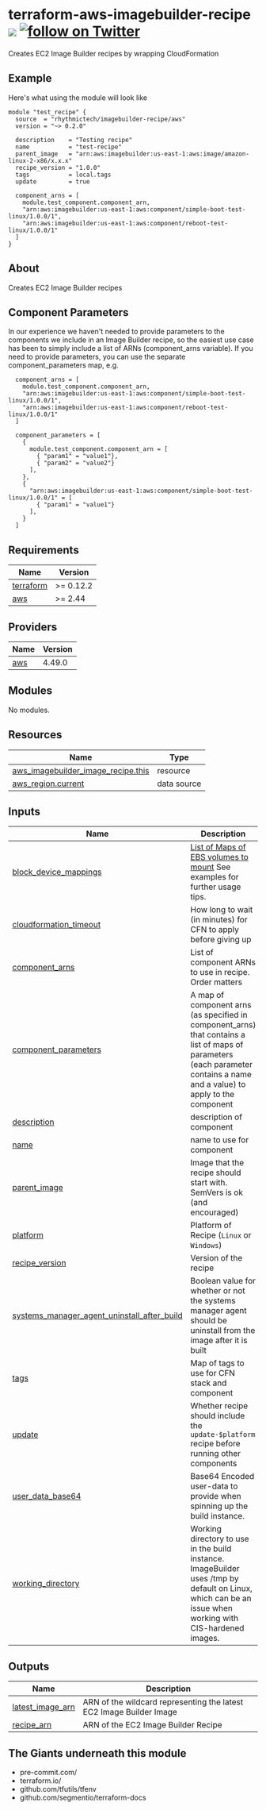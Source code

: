 # terraform-aws-imagebuilder-recipe [![](https://github.com/rhythmictech/terraform-aws-imagebuilder-recipe/workflows/pre-commit-check/badge.svg)](https://github.com/rhythmictech/terraform-aws-imagebuilder-recipe/actions) <a href="https://twitter.com/intent/follow?screen_name=RhythmicTech"><img src="https://img.shields.io/twitter/follow/RhythmicTech?style=social&logo=RhythmicTech" alt="follow on Twitter"></a>
Creates EC2 Image Builder recipes by wrapping CloudFormation

## Example
Here's what using the module will look like
```hcl
module "test_recipe" {
  source  = "rhythmictech/imagebuilder-recipe/aws"
  version = "~> 0.2.0"

  description    = "Testing recipe"
  name           = "test-recipe"
  parent_image   = "arn:aws:imagebuilder:us-east-1:aws:image/amazon-linux-2-x86/x.x.x"
  recipe_version = "1.0.0"
  tags           = local.tags
  update         = true

  component_arns = [
    module.test_component.component_arn,
    "arn:aws:imagebuilder:us-east-1:aws:component/simple-boot-test-linux/1.0.0/1",
    "arn:aws:imagebuilder:us-east-1:aws:component/reboot-test-linux/1.0.0/1"
  ]
}
```

## About
Creates EC2 Image Builder recipes

## Component Parameters
In our experience we haven't needed to provide parameters to the components we include in an Image Builder recipe, so the easiest use case has been to simply include a list of ARNs (component_arns variable).  If you need to provide parameters, you can use the separate component_parameters map, e.g.
```hcl
  component_arns = [
    module.test_component.component_arn,
    "arn:aws:imagebuilder:us-east-1:aws:component/simple-boot-test-linux/1.0.0/1",
    "arn:aws:imagebuilder:us-east-1:aws:component/reboot-test-linux/1.0.0/1"
  ]

  component_parameters = [
    { 
      module.test_component.component_arn = [
        { "param1" = "value1"},
        { "param2" = "value2"}
      ],
    },
    { 
      "arn:aws:imagebuilder:us-east-1:aws:component/simple-boot-test-linux/1.0.0/1" = [
        { "param1" = "value1"}
      ],
    }
  ]

```

<!-- BEGINNING OF PRE-COMMIT-TERRAFORM DOCS HOOK -->
## Requirements

| Name | Version |
|------|---------|
| <a name="requirement_terraform"></a> [terraform](#requirement\_terraform) | >= 0.12.2 |
| <a name="requirement_aws"></a> [aws](#requirement\_aws) | >= 2.44 |

## Providers

| Name | Version |
|------|---------|
| <a name="provider_aws"></a> [aws](#provider\_aws) | 4.49.0 |

## Modules

No modules.

## Resources

| Name | Type |
|------|------|
| [aws_imagebuilder_image_recipe.this](https://registry.terraform.io/providers/hashicorp/aws/latest/docs/resources/imagebuilder_image_recipe) | resource |
| [aws_region.current](https://registry.terraform.io/providers/hashicorp/aws/latest/docs/data-sources/region) | data source |

## Inputs

| Name | Description | Type | Default | Required |
|------|-------------|------|---------|:--------:|
| <a name="input_block_device_mappings"></a> [block\_device\_mappings](#input\_block\_device\_mappings) | [List of Maps of EBS volumes to mount](https://docs.aws.amazon.com/AWSCloudFormation/latest/UserGuide/aws-properties-imagebuilder-imagerecipe-instanceblockdevicemapping.html) See examples for further usage tips. | `list(any)` | `null` | no |
| <a name="input_cloudformation_timeout"></a> [cloudformation\_timeout](#input\_cloudformation\_timeout) | How long to wait (in minutes) for CFN to apply before giving up | `number` | `10` | no |
| <a name="input_component_arns"></a> [component\_arns](#input\_component\_arns) | List of component ARNs to use in recipe. Order matters | `list(string)` | n/a | yes |
| <a name="input_component_parameters"></a> [component\_parameters](#input\_component\_parameters) | A map of component arns (as specified in component\_arns) that contains a list of maps of parameters (each parameter contains a name and a value) to apply to the component | `map(list(map(string)))` | `{}` | no |
| <a name="input_description"></a> [description](#input\_description) | description of component | `string` | `null` | no |
| <a name="input_name"></a> [name](#input\_name) | name to use for component | `string` | n/a | yes |
| <a name="input_parent_image"></a> [parent\_image](#input\_parent\_image) | Image that the recipe should start with. SemVers is ok (and encouraged) | `string` | n/a | yes |
| <a name="input_platform"></a> [platform](#input\_platform) | Platform of Recipe (`Linux` or `Windows`) | `string` | `"Linux"` | no |
| <a name="input_recipe_version"></a> [recipe\_version](#input\_recipe\_version) | Version of the recipe | `string` | n/a | yes |
| <a name="input_systems_manager_agent_uninstall_after_build"></a> [systems\_manager\_agent\_uninstall\_after\_build](#input\_systems\_manager\_agent\_uninstall\_after\_build) | Boolean value for whether or not the systems manager agent should be uninstall from the image after it is built | `bool` | `false` | no |
| <a name="input_tags"></a> [tags](#input\_tags) | Map of tags to use for CFN stack and component | `map(string)` | `{}` | no |
| <a name="input_update"></a> [update](#input\_update) | Whether recipe should include the `update-$platform` recipe before running other components | `bool` | `true` | no |
| <a name="input_user_data_base64"></a> [user\_data\_base64](#input\_user\_data\_base64) | Base64 Encoded user-data to provide when spinning up the build instance. | `bool` | `null` | no |
| <a name="input_working_directory"></a> [working\_directory](#input\_working\_directory) | Working directory to use in the build instance. ImageBuilder uses /tmp by default on Linux, which can be an issue when working with CIS-hardened images. | `string` | `null` | no |

## Outputs

| Name | Description |
|------|-------------|
| <a name="output_latest_image_arn"></a> [latest\_image\_arn](#output\_latest\_image\_arn) | ARN of the wildcard representing the latest EC2 Image Builder Image |
| <a name="output_recipe_arn"></a> [recipe\_arn](#output\_recipe\_arn) | ARN of the EC2 Image Builder Recipe |
<!-- END OF PRE-COMMIT-TERRAFORM DOCS HOOK -->

## The Giants underneath this module
- pre-commit.com/
- terraform.io/
- github.com/tfutils/tfenv
- github.com/segmentio/terraform-docs
